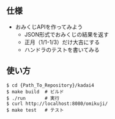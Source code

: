 ## 仕様
- おみくじAPIを作ってみよう
  - JSON形式でおみくじの結果を返す
  - 正月（1/1-1/3）だけ大吉にする
  - ハンドラのテストを書いてみる


## 使い方
```shell
$ cd {Path_To_Repository}/kadai4
$ make build  # ビルド
$ ./run       # 実行
$ curl http://localhost:8080/omikuji/
$ make test   # テスト
```
